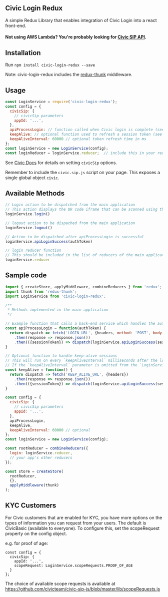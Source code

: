 ## Civic Login Redux

A simple Redux Library that enables integration of Civic Login into a react front-end.

#### Not using AWS Lambda? You're probably looking for [Civic SIP API](https://www.npmjs.com/package/civic-sip-api).

## Installation

Run `npm install civic-login-redux --save`

Note: civic-login-redux includes the [redux-thunk](https://www.npmjs.com/package/redux-thunk) middleware.

## Usage

```javascript
const LoginService = require('civic-login-redux');
const config = {
  civicSip: {
    // civicSip parameters
    appId: '...',
  },
  apiProcessLogin: // function called when Civic login is complete (see below)
  keepAlive: // optional function used to refresh a session token (see below)
  keepAliveInterval: 60000 // optional token refresh time in ms
};
const loginService = new LoginService(config);
const loginReducer = loginService.reducer;  // include this in your redux root reducer
```

See [Civic Docs](https://docs.civic.com/#GettingStarted) for details on setting `civicSip` options.

Remember to include the `civic.sip.js` script on your page. This exposes a single global object `civic`.

## Available Methods

```javascript
// Login action to be dispatched from the main application
// This action displays the QR code iframe that can be scanned using the mobile app
loginService.login()

// logout action to be dispached from the main application
loginService.logout()

// Action to be dispatched after apiProcessLogin is successful
loginService.apiLoginSuccess(authToken)

// login reducer function
// This should be included in the list of reducers of the main application
loginService.reducer
```

## Sample code

```javascript
import { createStore, applyMiddleware, combineReducers } from 'redux';
import thunk from 'redux-thunk';
import LoginService from 'civic-login-redux';

/**
 * Methods implemented in the main application
 */

// Example function that calls a back-end service which handles the auth token and generates a session token
const apiProcessLogin = function(authToken) {
  return dispatch => fetch('LOGIN_URL', {headers, method: 'POST', body: JSON.stringify({authToken})})
    .then(response => response.json())
    .then(({sessionToken}) => dispatch(loginService.apiLoginSuccess(sessionToken)));
}

// Optional function to handle keep-alive sessions
// This will run on every `keepAliveInterval` milliseconds after the login is successful
// If the `keepAliveInterval` parameter is omitted from the `LoginService` config, this function will not be called
const keepAlive = function() {
  return dispatch => fetch('KEEP_ALIVE_URL', {headers})
    .then(response => response.json())
    .then(({sessionToken}) => dispatch(loginService.apiLoginSuccess(sessionToken)));
}

const config = {
  civicSip: {
    // civicSip parameters
    appId: '...',
  },
  apiProcessLogin,
  keepAlive,
  keepAliveInterval: 60000 // optional
};
const loginService = new LoginService(config);

const rootReducer = combineReducers({
  login: loginService.reducer,
  // your app's other reducers
});

const store = createStore(
  rootReducer,
  {},
  applyMiddleware(thunk)
);
```

## KYC Customers

For Civic customers that are enabled for KYC, you have more options on the types of information you can request from your users.
The default is CivicBasic (available to everyone). To configure this, set the scopeRequest property on the config object.

e.g. for proof of age:

```
const config = {
  civicSip: {
    appId: '...',
    scopeRequest: LoginService.scopeRequests.PROOF_OF_AGE
  }
};
```

The choice of available scope requests is available at https://github.com/civicteam/civic-sip-js/blob/master/lib/scopeRequests.js
